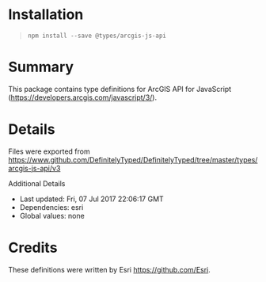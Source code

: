 # Installation
> `npm install --save @types/arcgis-js-api`

# Summary
This package contains type definitions for ArcGIS API for JavaScript (https://developers.arcgis.com/javascript/3/).

# Details
Files were exported from https://www.github.com/DefinitelyTyped/DefinitelyTyped/tree/master/types/arcgis-js-api/v3

Additional Details
 * Last updated: Fri, 07 Jul 2017 22:06:17 GMT
 * Dependencies: esri
 * Global values: none

# Credits
These definitions were written by Esri <https://github.com/Esri>.
